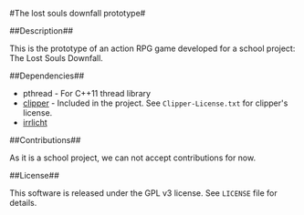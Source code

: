 #The lost souls downfall prototype#

##Description##

This is the prototype of an action RPG game developed for a school
project: The Lost Souls Downfall.

##Dependencies##

- pthread - For C++11 thread library
- [clipper](http://www.angusj.com/delphi/clipper.php) - Included in the project.
  See `Clipper-License.txt` for clipper's license.
- [irrlicht](http://irrlicht.sourceforge.net/)

##Contributions##

As it is a school project, we can not accept contributions for now.

##License##

This software is released under the GPL v3 license. See `LICENSE` file
for details.
